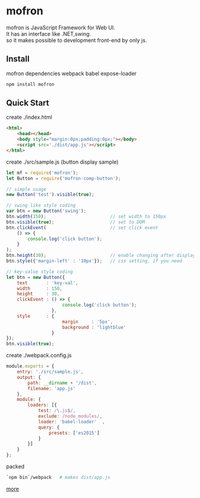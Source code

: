 # mofron

mofron is JavaScript Framework for Web UI.<br>
It has an interface like .NET,swing. <br>
so it makes possible to development front-end by only js.


## Install
mofron dependencies webpack babel expose-loader

```bash
npm install mofron 
```

## Quick Start

create ./index.html

```html
<html>
    <head></head>
    <body style="margin:0px;padding:0px;"></body>
    <script src='./dist/app.js'></script>
</html>
```

create ./src/sample.js (button display sample)

```javascript
let mf = require('mofron'); 
let Button = require('mofron-comp-button');

// simple usage
new Button('test').visible(true); 

// swing like style coding
var btn = new Button('swing');
btn.width(150);                        // set width to 150px
btn.visible(true);                     // set to DOM
btn.clickEvent(                        // set click event
    () => {
        console.log('click button');
    }
);
btn.height(30);                        // enable changing after display
btn.style({'margin-left' : '10px'});   // css setting, if you need

// key-value style coding
let btn = new Button({
    text       : 'key-val',
    width      : 150,
    height     : 30,
    clickEvent : () => {
                     console.log('click button');
                 },
    style      : {
                     margin     : '5px',
                     background : 'lightblue'
                 }
});
btn.visible(true);
```

create ./webpack.config.js

```javascript
module.exports = {
    entry: './src/sample.js', 
    output: {
        path: __dirname + '/dist',
        filename: 'app.js' 
    },
    module: {
        loaders: [{
            test: /\.js$/,
            exclude: /node_modules/,
            loader: 'babel-loader'  ,
            query: {
                presets: ['es2015']  
            }
        }]
    }
};
```
packed

```bash
`npm bin`/webpack   # makes dist/app.js
```


[more](http://qiita.com/Ki4mTaria/items/3d2ccc1c9867ee9270bf)
